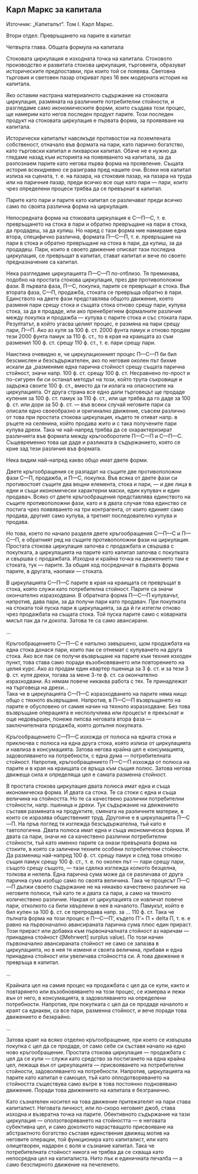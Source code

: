 ## Карл Маркс за капитала

Източник: „Капиталът“. Том I. Карл Маркс.

Втори отдел. Превръщането на парите в капитал

Четвърта глава. Общата формула на капитала

Стоковата циркулация е изходната точка на капитала. Стоковото
производство и развитата стокова циркулация, търговията,
образуват историческите предпоставки, при които той се появява.
Световна търговия и световен пазар откриват през 16 век
модерната история на капитала.

Яко оставим настрана материалното съдържание на стоковата
циркулация, размяната на различните потребителни стойности, и
разгледаме само икономическите форми, които създава този
процес, ще намерим като негов последен продукт парите. Този
последен продукт на стоковата циркулация е първата форма, за
проявяване на капитала.

Исторически капиталът навсякъде противостои на поземлената
собственост, отначало във формата на пари, като парично
богатство, като търговски капитал и лихварски капитал. Обаче не
е нужно да гледаме назад към историята на появяването на
капитала, за да разпознаем парите като негова първа форма на
проявление. Същата история всекидневно се разиграва пред нашите
очи. Всеки нов капитал излиза на сцената, т. е. на пазара, на
стоковия пазар, на пазара на труда или на паричния пазар, преди
всичко все още като пари — пари, които чрез определени процеси
трябва да се превърнат в капитал.

Парите като пари и парите като капитал се различават преди
всичко само по своята различна форма на циркулация.

Непосредната форма на стоковата циркулация е С—П—С, т. е.
превръщането на стока в пари и обратно превръщане на пари в
стока, да продадеш, за да купиш. Но наред с тази форма ние
намираме една втора, специфично различна, формата П—С—П, т. е.
превръщане на пари в стока и обратно превръщане на стока в пари,
да купиш, за да продадеш. Пари, които в своето движение описват
тази последна циркулация, се превръщат в капитал, стават
капитал и вече по своето предназначение са капитал.

Нека разгледаме циркулацията П—С—П по-отблизо. Тя преминава,
подобно на простата стокова циркулация, през две противоположни
фази. В първата фаза, П—С, покупка, парите се превръщат в стока.
Във втората фаза, С—П, продажба, стоката се превръща обратно в
пари. Eдинството на двете фази представлява общото движение,
което разменя пари срещу стока и същата стока отново срещу пари,
купува стока, за да я продаде, или ако пренебрегнем формалните
различия между покупка и продажба — купува с парите стока и със
стоката пари. Резултатът, в който угасва целият процес, е
размяна на пари срещу пари, П—П. Aко аз купя за 100 ф. ст. 2000
фунта памук и отново продам тези 2000 фунта памук за 110 ф. ст.,
то в края на краищата аз съм разменил 100 ф. ст. срещу 110 ф.
ст., т. е. пари срещу пари.

Наистина очевидно е, че циркулационният процес П—С—П би бил
безсмислен и безсъдържателен, ако по неговия околен път бихме
искали да „разменяме една парична стойност срещу същата парична
стойност, значи напр. 100 ф. ст. срещу 100 ф. ст. Несравнено
по-прост и по-сигурен би си останал методът на този, който трупа
съкровище и задържа своите 100 ф. ст., вместо да ги излага на
опасностите на циркулацията. От друга страна все едно дали
търговецът ще продаде купения за 100 ф. ст. памук за 110 ф. ст.,
или ще трябва да го даде за 100 ф. ст. или дори за 50 ф. ст. —
във всеки случай неговите пари са описали едно своеобразно и
оригинално движение, съвсем различно от това при простата
стокова циркулация, където те отиват напр. в ръцете на
селянина, който продава жито и с така получените пари купува
дрехи. Така че най-напред трябва да се охарактеризират
различията във формата между кръгооборотите П—С—П и С—П—С.
Същевременно това ще даде и разликата в съдържанието, която се
крие зад тези различия във формата.

Нека видим най-напред какво общо имат двете форми.

Двете кръгообращения се разпадат на същите две противоположни
фази С—П, продажба, и П—С, покупка. Във всяка от двете фази си
противостоят същите два вещни елемента, стока и пари, — и две
лица в едни и същи икономически характерни маски, един купувач и
един продавач. Всяко от двете кръгообращения представлява
единството на същите противоположни фази, като и в двата случая
това единство се постига чрез появяването на три контрагента, от
които единият само продава, другият само купува, а третият
последователно купува и продава.

Но това, което по начало разделя двете кръгообращения С—П—С и
П—С—П, е обратният ред на същите противоположни фази на
циркулация. Простата стокова циркулация започва с продажбата и
свършва с покупката, а циркулацията на парите като капитал
започва с покупката и свършва с продажбата. Изходна и крайна
точка на движението там е стоката, тук — парите. За общия ход
посредничат в първата форма парите, в другата, наопаки —
стоката.

В циркулацията С—П—С парите в края на краищата се превръщат в
стока, която служи като потребителна стойност. Парите са значи
окончателно изразходвани. В обратната форма П—С—П купувачът,
напротив, дава пари, за да получи пари като продавач. При
покупката на стоката той пуска пари в циркулацията, за да й ги
изтегли отново чрез продажбата на същата стока. Той пуска парите
само с коварната мисъл пак да ги докопа. Затова те са само
авансирани.

...

Кръгообращението С—П—С е напълно завършено, щом продажбата на
една стока донася пари, които пак се отнемат с купуването на
друга стока. Ако все пак се получи възвръщане на парите към
техния изходен пункт, това става само поради възобновяването или
повторението на целия курс. Ако аз продам един квартер пшеница
за 3 ф. ст. и за тези 3 ф. ст. купя дрехи, тогава за мене 3-те
ф. ст. са окончателно изразходвани. Aз нямам повече никаква
работа с тях. Те принадлежат на търговеца на дрехи...  
Така че в циркулацията С—П—С изразходването на парите няма нищо
общо с тяхното възвръщане. Напротив, в П—С—П възвръщането на
парите е обусловено от самия начин на тяхното изразходване. Без
това възвръщане операцията е несполучлива или процесът е
прекъснат и още недовършен, понеже липсва неговата втора фаза —
заключителната продажба, която допълня покупката.


Кръгообращението С—П—С изхожда от полюса на едната стока и
приключва с полюса на една друга стока, която излиза от
циркулацията и навлиза в консумацията. Затова негова крайна цел
е консумацията, задоволяването на потребности, с една дума —
потребителната стойност. Напротив, кръгообращението П—С—П
изхожда от полюса на парите и в края на краищата се връща към
същия полюс. Затова негова движеща сила и определяща цел е
самата разменна стойност.


В простата стокова циркулация двата полюса имат една и съща
икономическа форма. И двата са стока. Те са стоки с една и съща
величина на стойността. Но те са качествено различни
потребителни стойности, напр. пшеница и дрехи. Тук съдържание на
движението съставя размяната на продуктите, смяната на
различните материи, в които се изразява общественият труд.
Другояче е в циркулацията П—С—П. На пръв поглед тя изглежда
безсъдържателна, тъй като е тавтологична. Двата полюса имат една
и съща икономическа форма. И двата са пари, значи не са
качествено различни потребителни стойности, тъй като именно
парите са онази превърната форма на стоките, в която са
заличени техните особени потребителни стойности. Да размениш
най-напред 100 ф. ст. срещу памук и след това отново същия памук
срещу 100 ф. ст., т. е. по околен път — пари срещу пари, същото
срещу същото, — тази сделка изглежда колкото безцелна, толкова и
нелепа. Една парична сума може да се различава от друга
парична сума изобщо само по своята величина. Така че процесът
П—С—П дължи своето съдържание не на някакво качествено различие
на неговите полюси, тъй като те и двата са пари, а само на
тяхното количествено различие. Накрая от циркулацията се
извличат повече пари, отколкото са били хвърлени в нея в
началото. Памукът, който е бил купен за 100 ф. ст. се
препродава напр. за ...  110 ф. ст. Така че
пълната форма на този процес е П—С—П', където П'= П + delta П, 
т. е. е
равно на първоначално авансираната парична сума плюс един
прираст. Този прираст или добавка към първоначалната стойност
аз наричам — принадена стойност ([Mehrwert] surplus value). По
този начин първоначално авансираната стойност не само се запазва
в циркулацията, но в нея тя изменя и своята величина, прибавя и
една принадена стойност или увеличава стойността си. А това
движение я превръща в капитал.

...

Крайната цел на самия процес на продажбата с цел да се купи, 
както и повтарянето или възобновяването на този процес, се
измерва и лежи вън от него, в консумацията, в задоволяването на
определени потребности. Напротив, при покупката с цел да се
продаде началото и краят са еднакви, са все пари, разменна
стойност, и вече поради това движението е безкрайно. 

...

Затова краят на всяко
отделно кръгообращение, при което се извършва покупка с цел да
се продаде, от само себе си съставя начало на едно ново
кръгообращение. Простата стокова циркулация — продажбата с цел
да се купи — служи като средство за постигането на една крайна
цел, лежаща вън от циркулацията — присвояването на потребителни
стойности, задоволяването на потребности. Напротив, циркулацията
на парите като капитал е самоцел, тъй като оплодотворяването на
стойността съществува само вътре в това постоянно подновявано
движение. Поради това движението на капитала е безгранично.

Като съзнателен носител на това движение притежателят на пари
става капиталист. Неговата личност, или по-скоро неговият джоб,
става изходна и възвратна точка на парите. Обективното
съдържание на тази циркулация — оползотворяването на стойността
— е неговата субективна цел, и само доколкото нарастващото
присвояване на абстрактното богатство съставя единствения
движещ мотив на неговите операции, той функционира като
капиталист, или като олицетворен, надарен с воля и съзнание
капитал. Така че потребителната стойност никога не трябва да се
схваща като непосредна цел на капиталиста. Нито пък и
единичната печалба — а само безспирното движение на печеленето.

